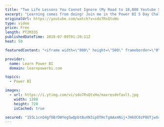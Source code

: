 ```yaml
---
title: "Two Life Lessons You Cannot Ignore (My Road to 10,000 Youtube Subscribers)"
excerpt: "Learning comes from doing! Join me in the Power BI 5 Day Challenge this July 27th by clicking this link 👉 https://web.learnpowerbi.com/challenge ---------------------------------------------------------------------------- FREE Power BI Step-by-Step Tutorial http://www.learnpowerbi.com/bonus 👉 Download"
originalUrl: https://youtube.com/watch?v=sdo7RsQtvHo
type: video
price: Free
length: PT2M33S
publishedDateTime: 2018-07-09T01:20:11Z
heat: 50

featuredContent: "<iframe width=\"800\" height=\"500\" frameborder=\"0\" src=\"https://www.youtube.com/embed/sdo7RsQtvHo\" allow=\"accelerometer; autoplay; encrypted-media; gyroscope; picture-in-picture\" allowfullscreen></iframe>"

provider:
  name: Learn Power BI
  domain: learnpowerbi.com

topics:
  - Power BI

images:
  - url: https://i.ytimg.com/vi/sdo7RsQtvHo/maxresdefault.jpg
    width: 1280
    height: 720
    isCached: true

secured: "155L1cnQ4gfOBrDWYegSwQpbtBuXN3ipDTHcTgAAxmNij+JH6OC0zP0UTjwX4IuUhXKaRjfygcZaPsvrjZ7I4xY86BUg5yvXXsf3tvIm5sTqrDYliqeo/yWS0SbY+UkbPaO/FaAadzKIJFOhIuBIzUQ0uYuKWYhb45FngKQhPcGGP7DWAP1mbQrid2bgZ2QdROaYLPK/LIPXJ/rSfYs3VVT1+LRsZeo8D16/ETta8EaqhJJTnqxt1VLBwRtSkTrl3VuF0/nnr68QdRh/el8dYdG+pAwwCTuf4HI7AHperyjhMigbGEQ2ldNJdS1J80UQn0yNnS0MuPJSo95GDql249rp6L/3cNXqyYBZjv3M4eyYDes5wzKqVE8HPUuTIVTw5WBYDoYRQfxbBiGPzgDav88IqeZV9FOqDgHc9y9jFGY=;Os1owgpqvr1mNSZAgrYJFQ=="
---
```


